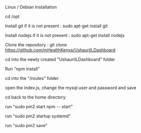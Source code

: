 Linux / Debian Installation 

cd /opt

Install git if it is not present : sudo apt-get install git

Install nodejs if it is not present : sudo apt-get install nodejs

Clone the repository : git clone https://github.com/mHealthKenya/UshauriILDashboard

cd into the newly created "UshauriILDashboard" folder

Run "npm install"

cd into the "/routes" folder

open the index.js, change the mysql user and password and save

cd back to the home directory

run "sudo pm2 start npm -- start"

run "sudo pm2 startup systemd"

run "sudo pm2 save"
